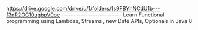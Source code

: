 https://drive.google.com/drive/u/1/folders/1s9FBYhNCdU1b---f3nR2OC10ugbpV0oe                     -------------------------                         Learn Functional programming using Lambdas, Streams , new Date APIs, Optionals in Java 8







